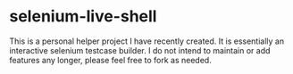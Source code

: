 # selenium-live-shell
This is a personal helper project I have recently created. It is essentially an interactive selenium testcase builder. I do not intend to maintain or add features any longer, please feel free to fork as needed.
